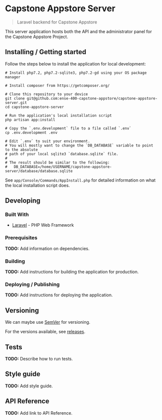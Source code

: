 # Capstone Appstore Server

> Laravel backend for Capstone Appstore

This server application hosts both the API and the administrator panel for the Capstone Appstore Project.

## Installing / Getting started

Follow the steps below to install the application for local development:

```shell
# Install php7.2, php7.2-sqlite3, php7.2-gd using your OS package manager

# Install composer from https://getcomposer.org/

# Clone this repository to your device
git clone git@github.com:ense-400-capstone-appstore/capstone-appstore-server.git
cd capstone-appstore-server

# Run the application's local installation script
php artisan app:install

# Copy the `.env.development` file to a file called `.env`
cp .env.development .env

# Edit `.env` to suit your environment.
# You will mostly want to change the `DB_DATABASE` variable to point to the absolute
# path of your local sqlite3 `database.sqlite` file.
#
# The result should be similar to the following:
#   DB_DATABASE=/home/USERNAME/capstone-appstore-server/database/database.sqlite
```

See `app/Console/Commands/AppInstall.php` for detailed information on what the local installation script does.

## Developing

### Built With

-   [Laravel](https://laravel.com/) - PHP Web Framework

### Prerequisites

**TODO:** Add information on dependencies.

### Building

**TODO:** Add instructions for building the application for production.

### Deploying / Publishing

**TODO:** Add instructions for deploying the application.

## Versioning

We can maybe use [SemVer](http://semver.org/) for versioning.

For the versions available, see [releases](/releases).

## Tests

**TODO:** Describe how to run tests.

## Style guide

**TODO:** Add style guide.

## API Reference

**TODO:** Add link to API Reference.
